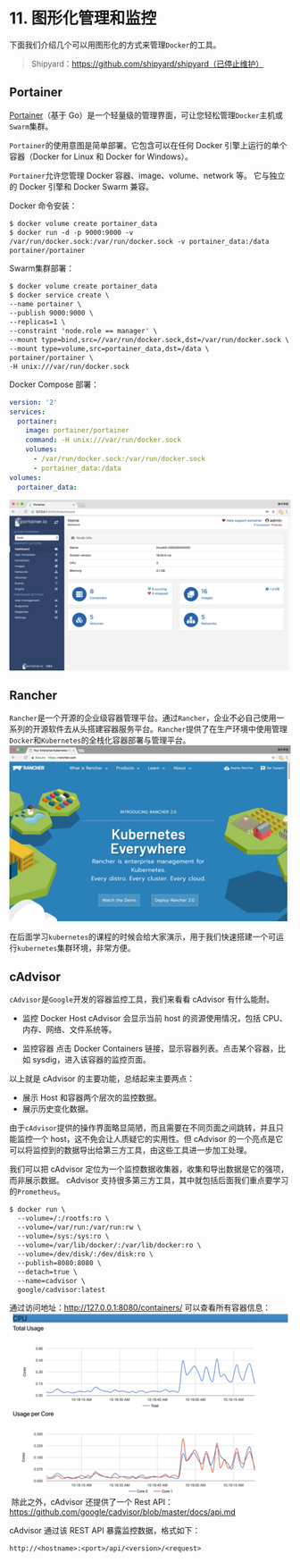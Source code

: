 # 11. 图形化管理和监控
下面我们介绍几个可以用图形化的方式来管理`Docker`的工具。

> Shipyard：https://github.com/shipyard/shipyard（已停止维护）

## Portainer
[Portainer](https://portainer.io/)（基于 Go）是一个轻量级的管理界面，可让您轻松管理`Docker`主机或`Swarm`集群。

`Portainer`的使用意图是简单部署。它包含可以在任何 Docker 引擎上运行的单个容器（Docker for Linux 和 Docker for Windows）。

`Portainer`允许您管理 Docker 容器、image、volume、network 等。 它与独立的 Docker 引擎和 Docker Swarm 兼容。

Docker 命令安装：
```shell
$ docker volume create portainer_data
$ docker run -d -p 9000:9000 -v /var/run/docker.sock:/var/run/docker.sock -v portainer_data:/data portainer/portainer
```

Swarm集群部署：
```shell
$ docker volume create portainer_data
$ docker service create \
--name portainer \
--publish 9000:9000 \
--replicas=1 \
--constraint 'node.role == manager' \
--mount type=bind,src=//var/run/docker.sock,dst=/var/run/docker.sock \
--mount type=volume,src=portainer_data,dst=/data \
portainer/portainer \
-H unix:///var/run/docker.sock
```

Docker Compose 部署：
```yaml
version: '2'
services:
  portainer:
    image: portainer/portainer
    command: -H unix:///var/run/docker.sock
    volumes:
      - /var/run/docker.sock:/var/run/docker.sock
      - portainer_data:/data
volumes:
  portainer_data:
```
![portainer](./images/docker-ui-portainer.png)

## Rancher
`Rancher`是一个开源的企业级容器管理平台。通过`Rancher`，企业不必自己使用一系列的开源软件去从头搭建容器服务平台。`Rancher`提供了在生产环境中使用管理`Docker`和`Kubernetes`的全栈化容器部署与管理平台。
​​![rancher](./images/docker-ui-rancher.png)

在后面学习`kubernetes`的课程的时候会给大家演示，用于我们快速搭建一个可运行`kubernetes`集群环境，非常方便。

## cAdvisor
`cAdvisor`是`Google`开发的容器监控工具，我们来看看 cAdvisor 有什么能耐。

* 监控 Docker Host
cAdvisor 会显示当前 host 的资源使用情况，包括 CPU、内存、网络、文件系统等。

* 监控容器
点击 Docker Containers 链接，显示容器列表。点击某个容器，比如 sysdig，进入该容器的监控页面。

以上就是 cAdvisor 的主要功能，总结起来主要两点：
* 展示 Host 和容器两个层次的监控数据。
* 展示历史变化数据。

由于`cAdvisor`提供的操作界面略显简陋，而且需要在不同页面之间跳转，并且只能监控一个 host，这不免会让人质疑它的实用性。但 cAdvisor 的一个亮点是它可以将监控到的数据导出给第三方工具，由这些工具进一步加工处理。

我们可以把 cAdvisor 定位为一个监控数据收集器，收集和导出数据是它的强项，而非展示数据。
cAdvisor 支持很多第三方工具，其中就包括后面我们重点要学习的`Prometheus`。
```shell
$ docker run \
  --volume=/:/rootfs:ro \
  --volume=/var/run:/var/run:rw \
  --volume=/sys:/sys:ro \
  --volume=/var/lib/docker/:/var/lib/docker:ro \
  --volume=/dev/disk/:/dev/disk:ro \
  --publish=8080:8080 \
  --detach=true \
  --name=cadvisor \
  google/cadvisor:latest
```

通过访问地址：http://127.0.0.1:8080/containers/ 可以查看所有容器信息：
![docker cAdvisor](./images/docker-cadvisor.png)
​​
除此之外，cAdvisor 还提供了一个 Rest API：https://github.com/google/cadvisor/blob/master/docs/api.md

cAdvisor 通过该 REST API 暴露监控数据，格式如下：
```
http://<hostname>:<port>/api/<version>/<request>
```




